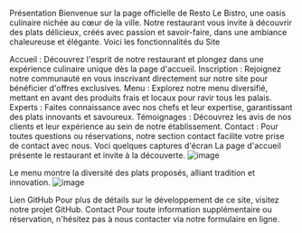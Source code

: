 Présentation
Bienvenue sur la page officielle de Resto Le Bistro, une oasis culinaire nichée au cœur de la ville. Notre restaurant vous invite à découvrir des plats délicieux, créés avec passion et savoir-faire, dans une ambiance chaleureuse et élégante.
Voici les fonctionnalités du Site
	
Accueil : Découvrez l'esprit de notre restaurant et plongez dans une expérience culinaire unique dès la page d'accueil.
Inscription : Rejoignez notre communauté en vous inscrivant directement sur notre site pour bénéficier d'offres exclusives.
Menu : Explorez notre menu diversifié, mettant en avant des produits frais et locaux pour ravir tous les palais.
Experts : Faites connaissance avec nos chefs et leur expertise, garantissant des plats innovants et savoureux.
Témoignages : Découvrez les avis de nos clients et leur expérience au sein de notre établissement.
Contact : Pour toutes questions ou réservations, notre section contact facilite votre prise de contact avec nous.
Voci quelques captures d'écran 
La page d'accueil présente le restaurant et invite à la découverte.
![image](https://github.com/adjaratoumbene/Rhesto/assets/162913142/52e65fa7-f647-4467-a7f6-173f2c06f0cc)

Le menu montre la diversité des plats proposés, alliant tradition et innovation.
![image](https://github.com/adjaratoumbene/Rhesto/assets/162913142/5d95a485-b061-4ac6-9c3f-538a47107d98)

Lien GitHub
Pour plus de détails sur le développement de ce site, visitez notre projet GitHub.
Contact
Pour toute information supplémentaire ou réservation, n'hésitez pas à nous contacter via notre formulaire en ligne.

